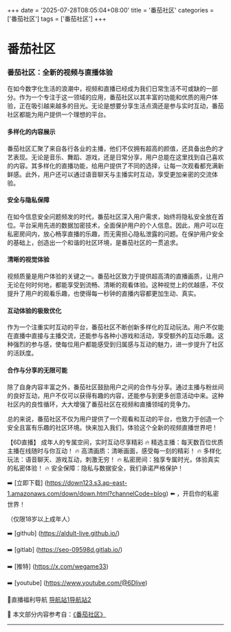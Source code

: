 +++
date = '2025-07-28T08:05:04+08:00'
title = '番茄社区'
categories = ['番茄社区']
tags = ['番茄社区']
+++

# 番茄社区

### 番茄社区：全新的视频与直播体验

在如今数字化生活的浪潮中，视频和直播已经成为我们日常生活不可或缺的一部分。作为一个专注于这一领域的应用，番茄社区以其丰富的功能和优质的用户体验，正在吸引越来越多的目光。无论是想要分享生活点滴还是参与实时互动，番茄社区都能为用户提供一个理想的平台。

#### 多样化的内容展示

番茄社区汇聚了来自各行各业的主播，他们不仅拥有超高的颜值，还具备出色的才艺表现。无论是音乐、舞蹈、游戏，还是日常分享，用户总能在这里找到自己喜欢的内容。其多样化的直播功能，给用户提供了不同的选择，让每一次观看都充满新鲜感。此外，用户还可以通过语音聊天与主播实时互动，享受更加亲密的交流体验。

#### 安全与隐私保障

在如今信息安全问题频发的时代，番茄社区深入用户需求，始终将隐私安全放在首位。平台采用先进的数据加密技术，全面保护用户的个人信息。因此，用户可以在私密房间内，放心畅享直播的乐趣，而无需担心隐私泄露的问题。在保护用户安全的基础上，创造出一个和谐的社区环境，是番茄社区的一贯追求。

#### 清晰的视觉体验

视频质量是用户体验的关键之一。番茄社区致力于提供超高清的直播画质，让用户无论在何时何地，都能享受到流畅、清晰的观看体验。这种视觉上的优越感，不仅提升了用户的观看乐趣，也使得每一秒钟的直播内容都更加生动、真实。

#### 互动体验的极致优化

作为一个注重实时互动的平台，番茄社区不断创新多样化的互动玩法。用户不仅能在直播中直接与主播交流，还能参与各种小游戏和活动，享受额外的互动乐趣。这种强烈的参与感，使每位用户都能感受到归属感与互动的魅力，进一步提升了社区的活跃度。

#### 合作与分享的无限可能

除了自身内容丰富之外，番茄社区鼓励用户之间的合作与分享。通过主播与粉丝间的良好互动，用户不仅可以获得有趣的内容，还能参与到更多创意活动中来。这种社区内的良性循环，大大增强了番茄社区在视频和直播领域的竞争力。

总的来说，番茄社区不仅为用户提供了一个观看和互动的平台，也致力于创造一个安全且富有乐趣的社区环境。快来加入我们，体验这个全新的视频直播世界吧！

【6D直播】
成年人的专属空间，实时互动尽享精彩
🔥 精选主播：每天数百位优质主播在线随时与你互动！
🔥 高清画质：清晰画面，感受每一刻的精彩！
🔥 多样化玩法：语音聊天、游戏互动，刺激无穷！
🔥 私密房间：独享专属时光，体验真实的私密体验！
🔥 安全保障：隐私与数据安全，我们承诺严格保护！

➡️ [立即下载] (https://down123.s3.ap-east-1.amazonaws.com/down/down.html?channelCode=blog) ⬅️ ，开启你的私密世界！

（仅限18岁以上成年人）

➡️ [github] (https://aldult-live.github.io/)

➡️ [gitlab] (https://seo-09598d.gitlab.io/)

➡️ [推特] (https://x.com/wegame33)

➡️ [youtube] (https://www.youtube.com/@6Dlive)

🔞直播福利导航   [导航站1](https://webstack-86085a.gitlab.io/)[导航站2](https://onlygit123-2.github.io/)


📘 本文部分内容参考自：[《番茄社区》](https://github.com/tata25721/tata)

---
